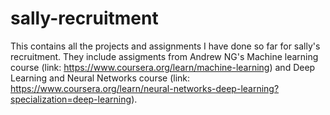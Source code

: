 # sally-recruitment

This contains all the projects and assignments I have done so far for sally's recruitment. They include assigments from Andrew NG's Machine learning course (link: https://www.coursera.org/learn/machine-learning) and Deep Learning and Neural Networks course (link: https://www.coursera.org/learn/neural-networks-deep-learning?specialization=deep-learning).
